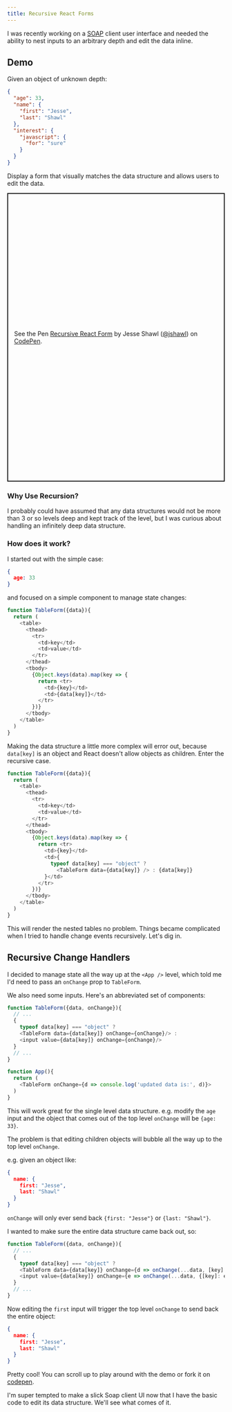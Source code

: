 ```yaml
---
title: Recursive React Forms
---
```


I was recently working on a [SOAP](https://en.wikipedia.org/wiki/SOAP) client user interface and needed the ability
to nest inputs to an arbitrary depth and edit the data inline.

## Demo

Given an object of unknown depth: 

```json
{
  "age": 33,
  "name": {
    "first": "Jesse",
    "last": "Shawl"
  },
  "interest": {
    "javascript": {
      "for": "sure"
    }
  }
}
```

Display a form that visually matches the data structure and allows users to edit the data.

<p class="codepen" data-height="666" data-theme-id="light" data-default-tab="result" data-slug-hash="mdKoaXP" data-user="jshawl" style="height: 666px; box-sizing: border-box; display: flex; align-items: center; justify-content: center; border: 2px solid; margin: 1em 0; padding: 1em;">
  <span>See the Pen <a href="https://codepen.io/jshawl/pen/mdKoaXP">
  Recursive React Form</a> by Jesse Shawl (<a href="https://codepen.io/jshawl">@jshawl</a>)
  on <a href="https://codepen.io">CodePen</a>.</span>
</p>
<script async src="https://cpwebassets.codepen.io/assets/embed/ei.js"></script>

### Why Use Recursion?

I probably could have assumed that any data structures would not be more than 3 or so
levels deep and kept track of the level, but I was curious about handling an infinitely deep
data structure.

### How does it work?

I started out with the simple case:

```json
{
  age: 33
}
```

and focused on a simple component to manage state changes:

```js
function TableForm({data}){
  return (
    <table>
      <thead>
        <tr>
          <td>key</td>
          <td>value</td>
        </tr>
      </thead>
      <tbody>
        {Object.keys(data).map(key => {
          return <tr>
            <td>{key}</td>
            <td>{data[key]}</td>
          </tr>
        })}
      </tbody>
    </table>
  )
}
```

Making the data structure a little more complex will error out, because `data[key]` is an object
and React doesn't allow objects as children. Enter the recursive case.

```js
function TableForm({data}){
  return (
    <table>
      <thead>
        <tr>
          <td>key</td>
          <td>value</td>
        </tr>
      </thead>
      <tbody>
        {Object.keys(data).map(key => {
          return <tr>
            <td>{key}</td>
            <td>{
              typeof data[key] === "object" ? 
                <TableForm data={data[key]} /> : {data[key]}
            }</td>
          </tr>
        })}
      </tbody>
    </table>
  )
}
```

This will render the nested tables no problem. Things became complicated when I tried to handle change events recursively. Let's dig in.

## Recursive Change Handlers

I decided to manage state all the way up at the `<App />` level, which told me I'd need to
pass an `onChange` prop to `TableForm`.

We also need some inputs. Here's an abbreviated set of components:

```js
function TableForm({data, onChange}){
  // ...
  {
    typeof data[key] === "object" ? 
    <TableForm data={data[key]} onChange={onChange}/> :
    <input value={data[key]} onChange={onChange}/>
  }
  // ...
}

function App(){
  return (
    <TableForm onChange={d => console.log('updated data is:', d)}>
  )
}
```

This will work great for the single level data structure. e.g. modify the `age` input and the object that comes out of the top level `onChange` will be `{age: 33}`.

The problem is that editing children objects will bubble all the way up to the top level `onChange`.

e.g. given an object like:

```json
{
  name: {
    first: "Jesse",
    last: "Shawl"
  }
}
```

`onChange` will only ever send back `{first: "Jesse"}` or `{last: "Shawl"}`.

I wanted to make sure the entire data structure came back out, so:

```js
function TableForm({data, onChange}){
  // ...
  {
    typeof data[key] === "object" ? 
    <TableForm data={data[key]} onChange={d => onChange(...data, [key]: d)}/> :
    <input value={data[key]} onChange={e => onChange(...data, {[key]: e.target.value})}/>
  }
  // ...
}
```

Now editing the `first` input will trigger the top level `onChange` to send back the entire object:

```json
{
  name: {
    first: "Jesse",
    last: "Shawl"
  }
}
```

Pretty cool! You can scroll up to play around with the demo or fork it on [codepen](https://codepen.io/jshawl/pen/mdKoaXP). 

I'm super tempted to make a slick Soap client UI now that I have the basic code to edit its data structure. We'll see what comes of it.
